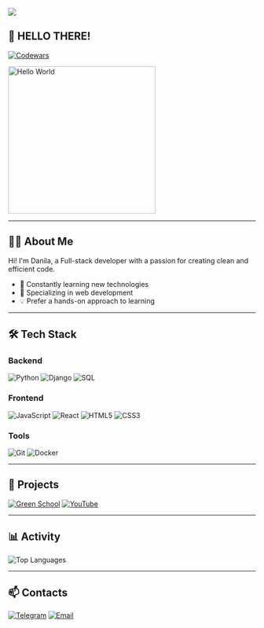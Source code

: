 ![](https://komarev.com/ghpvc/?username=DanilaBezhin&color=blueviolet)

## 🚀 HELLO THERE!

[![Codewars](https://www.codewars.com/users/DanilaBezhin/badges/small)](https://www.codewars.com/users/DanilaBezhin)

<img src="https://media1.giphy.com/media/v1.Y2lkPTc5MGI3NjExZHluM29ydGx3OHhoOWZ3ZXYwZTc0ZnBraDJmZnpvNmV2bTVyaXpleCZlcD12MV9pbnRlcm5hbF9naWZfYnlfaWQmY3Q9Zw/zOvBKUUEERdNm/giphy.gif" alt="Hello World" width="300"/>

---

## 👨‍💻 About Me

Hi! I'm Danila, a Full-stack developer with a passion for creating clean and efficient code.

- 🌱 Constantly learning new technologies
- 🚀 Specializing in web development
- 💡 Prefer a hands-on approach to learning

---

## 🛠 Tech Stack

### Backend
![Python](https://img.shields.io/badge/Python-3776AB?style=flat-square&logo=python&logoColor=white)
![Django](https://img.shields.io/badge/Django-092E20?style=flat-square&logo=django&logoColor=white)
![SQL](https://img.shields.io/badge/SQL-4479A1?style=flat-square&logo=postgresql&logoColor=white)

### Frontend
![JavaScript](https://img.shields.io/badge/JavaScript-F7DF1E?style=flat-square&logo=javascript&logoColor=black)
![React](https://img.shields.io/badge/React-61DAFB?style=flat-square&logo=react&logoColor=black)
![HTML5](https://img.shields.io/badge/HTML5-E34F26?style=flat-square&logo=html5&logoColor=white)
![CSS3](https://img.shields.io/badge/CSS3-1572B6?style=flat-square&logo=css3&logoColor=white)

### Tools
![Git](https://img.shields.io/badge/git-%23F05033.svg?style=flat-square&logo=git&logoColor=white)
![Docker](https://img.shields.io/badge/docker-%230db7ed.svg?style=flat-square&logo=docker&logoColor=white)

---

## 📂 Projects

[![Green School](https://img.shields.io/badge/🌱_Green_School-4CAF50?style=flat-square)](https://danilabezhin.github.io/green_school/)
[![YouTube](https://img.shields.io/badge/🎬_YouTube-FF0000?style=flat-square&logo=youtube&logoColor=white)](https://www.youtube.com/)

---

## 📊 Activity

![Top Languages](https://github-readme-stats.vercel.app/api/top-langs/?username=DanilaBezhin&layout=compact&theme=github_dark)

---

## 📫 Contacts

[![Telegram](https://img.shields.io/badge/Telegram-2CA5E0?style=flat-square&logo=telegram&logoColor=white)](https://t.me/your_telegram)
[![Email](https://img.shields.io/badge/Email-D14836?style=flat-square&logo=gmail&logoColor=white)](mailto:your.email@example.com)
